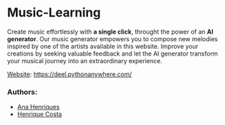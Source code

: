 # Music-Learning

Create music effortlessly with **a single click**, throught the power of an __AI generator__. Our music generator empowers you to compose new melodies inspired by one of the artists available in this website. Improve your creations by seeking valuable feedback and let the AI generator transform your musical journey into an extraordinary experience.

<ins>Website</ins>: <a href="https://deel.pythonanywhere.com/">https://deel.pythonanywhere.com/</a>

### Authors:
- <a href="https://github.com/sailoring-rgb/">Ana Henriques</a>
- <a href="https://github.com/LittleLevi05/">Henrique Costa</a>
